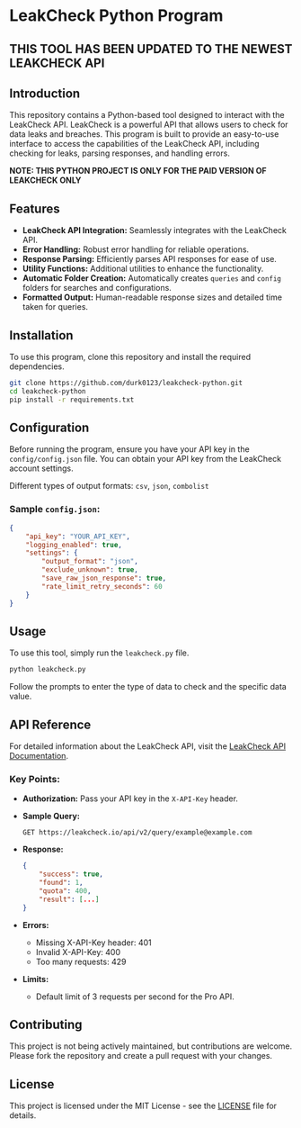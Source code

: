 
# LeakCheck Python Program
## THIS TOOL HAS BEEN UPDATED TO THE NEWEST LEAKCHECK API 

## Introduction
This repository contains a Python-based tool designed to interact with the LeakCheck API. LeakCheck is a powerful API that allows users to check for data leaks and breaches. This program is built to provide an easy-to-use interface to access the capabilities of the LeakCheck API, including checking for leaks, parsing responses, and handling errors.

**NOTE: THIS PYTHON PROJECT IS ONLY FOR THE PAID VERSION OF LEAKCHECK ONLY**

## Features
- **LeakCheck API Integration:** Seamlessly integrates with the LeakCheck API.
- **Error Handling:** Robust error handling for reliable operations.
- **Response Parsing:** Efficiently parses API responses for ease of use.
- **Utility Functions:** Additional utilities to enhance the functionality.
- **Automatic Folder Creation:** Automatically creates `queries` and `config` folders for searches and configurations.
- **Formatted Output:** Human-readable response sizes and detailed time taken for queries.

## Installation
To use this program, clone this repository and install the required dependencies.

```bash
git clone https://github.com/durk0123/leakcheck-python.git
cd leakcheck-python
pip install -r requirements.txt
```

## Configuration
Before running the program, ensure you have your API key in the `config/config.json` file. You can obtain your API key from the LeakCheck account settings.

Different types of output formats:
`csv`, `json`, `combolist`

### Sample `config.json`:
```json
{
    "api_key": "YOUR_API_KEY",
    "logging_enabled": true,
    "settings": {
        "output_format": "json",
        "exclude_unknown": true,
        "save_raw_json_response": true,
        "rate_limit_retry_seconds": 60
    }
}
```

## Usage
To use this tool, simply run the `leakcheck.py` file.

```bash
python leakcheck.py
```

Follow the prompts to enter the type of data to check and the specific data value.

## API Reference
For detailed information about the LeakCheck API, visit the [LeakCheck API Documentation](https://wiki.leakcheck.io/en/api/api-v2-pro).

### Key Points:
- **Authorization:** Pass your API key in the `X-API-Key` header.
- **Sample Query:**
    ```plaintext
    GET https://leakcheck.io/api/v2/query/example@example.com
    ```
- **Response:**
    ```json
    {
        "success": true,
        "found": 1,
        "quota": 400,
        "result": [...]
    }
    ```

- **Errors:**
  - Missing X-API-Key header: 401
  - Invalid X-API-Key: 400
  - Too many requests: 429

- **Limits:**
  - Default limit of 3 requests per second for the Pro API.

## Contributing
This project is not being actively maintained, but contributions are welcome. Please fork the repository and create a pull request with your changes.

## License
This project is licensed under the MIT License - see the [LICENSE](LICENSE) file for details.
